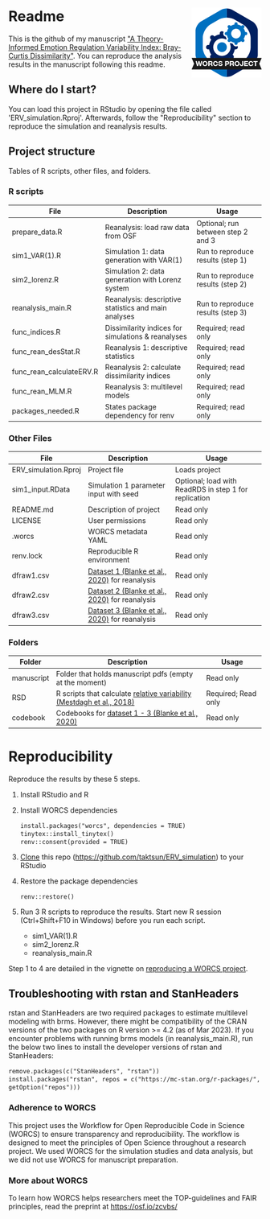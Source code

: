 


# Readme <a href='https://osf.io/zcvbs/'><img src='worcs_icon.png' align="right" height="139" /></a>

This is the github of my manuscript ["A Theory-Informed Emotion Regulation Variability Index: Bray-Curtis Dissimilarity"](https://psyarxiv.com/twk9m/download?format=pdf). You can reproduce the analysis results in the manuscript following this readme. 

## Where do I start?

You can load this project in RStudio by opening the file called 'ERV_simulation.Rproj'.
Afterwards, follow the "Reproducibility" section to reproduce the simulation and reanalysis results.

## Project structure

Tables of R scripts, other files, and folders.

### R scripts

File                      | Description                | Usage         
------------------------- | -------------------------- | --------------
prepare_data.R            | Reanalysis: load raw data from OSF | Optional; run between step 2 and 3
sim1_VAR(1).R                 | Simulation 1: data generation with VAR(1) | Run to reproduce results (step 1)
sim2_lorenz.R                 | Simulation 2: data generation with Lorenz system | Run to reproduce results (step 2)
reanalysis_main.R                 | Reanalysis: descriptive statistics and main analyses | Run to reproduce results (step 3)
func_indices.R                 | Dissimilarity indices for simulations & reanalyses | Required; read only
func_rean_desStat.R                 | Reanalysis 1: descriptive statistics | Required; read only
func_rean_calculateERV.R                 | Reanalysis 2: calculate dissimilarity indices | Required; read only
func_rean_MLM.R                 | Reanalysis 3: multilevel models | Required; read only
packages_needed.R                 | States package dependency for renv | Required; read only



### Other Files

File                      | Description                | Usage         
------------------------- | -------------------------- | --------------
ERV_simulation.Rproj      | Project file               | Loads project 
sim1_input.RData      | Simulation 1 parameter input with seed               | Optional; load with ReadRDS in step 1 for replication
README.md                 | Description of project     | Read only
LICENSE                   | User permissions           | Read only     
.worcs                    | WORCS metadata YAML        | Read only     
renv.lock                 | Reproducible R environment | Read only     
dfraw1.csv                | [Dataset 1 (Blanke et al., 2020)](https://osf.io/mxjfh/) for reanalysis| Read only     
dfraw2.csv                | [Dataset 2 (Blanke et al., 2020)](https://osf.io/mxjfh/) for reanalysis| Read only     
dfraw3.csv                | [Dataset 3 (Blanke et al., 2020)](https://osf.io/mxjfh/) for reanalysis| Read only     


### Folders
Folder| Description                | Usage         
------------------------- | -------------------------- | --------------
manuscript | Folder that holds manuscript pdfs (empty at the moment)      | Read only
RSD                 | R scripts that calculate [relative variability (Mestdagh et al., 2018)](https://ppw.kuleuven.be/okp/software/relative_variability/) | Required; Read only     
codebook| Codebooks for [dataset 1 - 3 (Blanke et al., 2020)](https://osf.io/mxjfh/)      | Read only



<!--  You can consider adding the following to this file:                    -->
<!--  * A citation reference for your project                                -->
<!--  * Contact information for questions/comments                           -->
<!--  * How people can offer to contribute to the project                    -->
<!--  * A contributor code of conduct, https://www.contributor-covenant.org/ -->

# Reproducibility
Reproduce the results by these 5 steps.

 1. Install RStudio and R
 2. Install WORCS dependencies
		
		install.packages("worcs", dependencies = TRUE)
		tinytex::install_tinytex()
		renv::consent(provided = TRUE)
		
 3. [Clone](https://resources.github.com/github-and-rstudio/#:~:text=Clone%20the%20repository%20with%20RStudio&text=On%20GitHub%2C%20navigate%20to%20the,RStudio%20on%20your%20local%20environment.) this repo (https://github.com/taktsun/ERV_simulation) to your RStudio
 4. Restore the package dependencies
	

	    renv::restore()

 5. Run 3 R scripts to reproduce the results. Start new R session (Ctrl+Shift+F10 in Windows) before you run each script.
 
	- sim1_VAR(1).R
	- sim2_lorenz.R
	- reanalysis_main.R

Step 1 to 4 are detailed in the vignette on [reproducing a WORCS project](https://cjvanlissa.github.io/worcs/articles/reproduce.html).

## Troubleshooting with rstan and StanHeaders

rstan and StanHeaders are two required packages to estimate multilevel modeling with brms.
However, there might be compatibility of the CRAN versions of the two packages on R version >= 4.2 (as of Mar 2023).
If you encounter problems with running brms models (in reanalysis_main.R), run the below two lines to install the developer versions of rstan and StanHeaders:

	remove.packages(c("StanHeaders", "rstan"))
	install.packages("rstan", repos = c("https://mc-stan.org/r-packages/", getOption("repos")))

<!-- If your project deviates from the steps outlined in the vignette on     -->
<!-- reproducing a WORCS project, please provide your own advice for         -->
<!-- readers here.                                                           -->

### Adherence to WORCS

This project uses the Workflow for Open Reproducible Code in Science (WORCS) to
ensure transparency and reproducibility. The workflow is designed to meet the
principles of Open Science throughout a research project. We used WORCS for the simulation studies and data analysis, but we did not use WORCS for manuscript preparation.

### More about WORCS

To learn how WORCS helps researchers meet the TOP-guidelines and FAIR principles,
read the preprint at https://osf.io/zcvbs/

